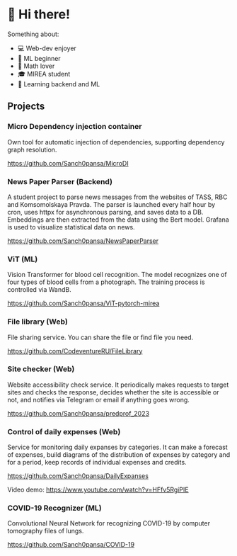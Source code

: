 # 👋 Hi there!

Something about:
- 💻 Web-dev enjoyer
- 🤖 ML beginner
- 🔢 Math lover
- 🎓 MIREA student
- 🌱 Learning backend and ML

## Projects
### Micro Dependency injection container
Own tool for automatic injection of dependencies, supporting dependency graph resolution.

https://github.com/Sanch0pansa/MicroDI

### News Paper Parser (Backend)
A student project to parse news messages from the websites of TASS, RBC and Komsomolskaya Pravda. The parser is launched every half hour by cron, uses httpx for asynchronous parsing, and saves data to a DB. Embeddings are then extracted from the data using the Bert model. Grafana is used to visualize statistical data on news.

https://github.com/Sanch0pansa/NewsPaperParser

### ViT (ML)
Vision Transformer for blood cell recognition. The model recognizes one of four types of blood cells from a photograph. The training process is controlled via WandB.

https://github.com/Sanch0pansa/ViT-pytorch-mirea

### File library (Web)
File sharing service. You can share the file or find file you need.

https://github.com/CodeventureRU/FileLibrary

### Site checker (Web)
Website accessibility check service. It periodically makes requests to target sites and checks the response, decides whether the site is accessible or not, and notifies via Telegram or email if anything goes wrong.

https://github.com/Sanch0pansa/predprof_2023

### Control of daily expenses (Web)
Service for monitoring daily expanses by categories. It can make a forecast of expenses, build diagrams of the distribution of expenses by category and for a period, keep records of individual expenses and credits.

https://github.com/Sanch0pansa/DailyExpanses

Video demo: https://www.youtube.com/watch?v=HFfv5RgiPIE

### COVID-19 Recognizer (ML)
Convolutional Neural Network for recognizing COVID-19 by computer tomography files of lungs.

https://github.com/Sanch0pansa/COVID-19
